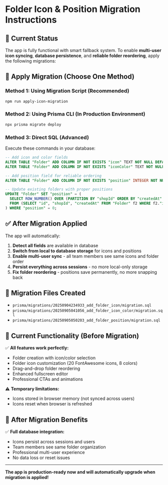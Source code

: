 # Folder Icon & Position Migration Instructions

## 🎯 Current Status
The app is fully functional with smart fallback system. To enable **multi-user icon syncing**, **database persistence**, and **reliable folder reordering**, apply the following migrations:

## 🚀 Apply Migration (Choose One Method)

### Method 1: Using Migration Script (Recommended)
```bash
npm run apply-icon-migration
```

### Method 2: Using Prisma CLI (In Production Environment)
```bash
npx prisma migrate deploy
```

### Method 3: Direct SQL (Advanced)
Execute these commands in your database:
```sql
-- Add icon and color fields
ALTER TABLE "Folder" ADD COLUMN IF NOT EXISTS "icon" TEXT NOT NULL DEFAULT 'folder';
ALTER TABLE "Folder" ADD COLUMN IF NOT EXISTS "iconColor" TEXT NOT NULL DEFAULT '#f57c00';

-- Add position field for reliable ordering
ALTER TABLE "Folder" ADD COLUMN IF NOT EXISTS "position" INTEGER NOT NULL DEFAULT 0;

-- Update existing folders with proper positions
UPDATE "Folder" SET "position" = (
  SELECT ROW_NUMBER() OVER (PARTITION BY "shopId" ORDER BY "createdAt" DESC) - 1
  FROM (SELECT "id", "shopId", "createdAt" FROM "Folder" f2 WHERE f2."id" = "Folder"."id") AS sub
) WHERE "position" = 0;
```

## ✅ After Migration Applied

The app will automatically:
1. **Detect all fields** are available in database
2. **Switch from local to database storage** for icons and positions
3. **Enable multi-user sync** - all team members see same icons and folder order
4. **Persist everything across sessions** - no more local-only storage
5. **Fix folder reordering** - positions save permanently, no more snapping back

## 🔧 Migration Files Created

- `prisma/migrations/20250904234933_add_folder_icon/migration.sql`
- `prisma/migrations/20250905041056_add_folder_icon_color/migration.sql`
- `prisma/migrations/20250905050203_add_folder_position/migration.sql`

## 🎪 Current Functionality (Before Migration)

✅ **All features work perfectly:**
- Folder creation with icon/color selection
- Folder icon customization (20 FontAwesome icons, 8 colors)
- Drag-and-drop folder reordering
- Enhanced fullscreen editor
- Professional CTAs and animations

⚠️ **Temporary limitations:**
- Icons stored in browser memory (not synced across users)
- Icons reset when browser is refreshed

## 🎉 After Migration Benefits

✅ **Full database integration:**
- Icons persist across sessions and users
- Team members see same folder organization
- Professional multi-user experience
- No data loss or reset issues

---

**The app is production-ready now and will automatically upgrade when migration is applied!**
